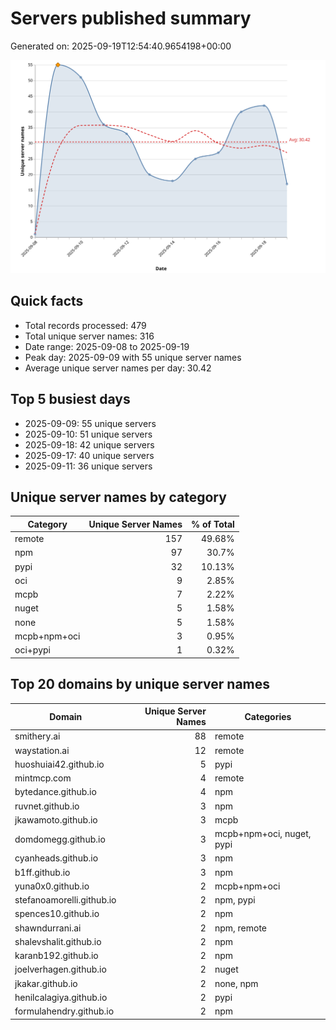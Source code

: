 # Servers published summary

Generated on: 2025-09-19T12:54:40.9654198+00:00

![Unique servers per day](servers-per-day.svg)

## Quick facts
- Total records processed: 479
- Total unique server names: 316
- Date range: 2025-09-08 to 2025-09-19
- Peak day: 2025-09-09 with 55 unique server names
- Average unique server names per day: 30.42

## Top 5 busiest days
- 2025-09-09: 55 unique servers
- 2025-09-10: 51 unique servers
- 2025-09-18: 42 unique servers
- 2025-09-17: 40 unique servers
- 2025-09-11: 36 unique servers

## Unique server names by category

| Category | Unique Server Names | % of Total |
|----------|---------------------:|-----------:|
| remote | 157 | 49.68% |
| npm | 97 | 30.7% |
| pypi | 32 | 10.13% |
| oci | 9 | 2.85% |
| mcpb | 7 | 2.22% |
| nuget | 5 | 1.58% |
| none | 5 | 1.58% |
| mcpb+npm+oci | 3 | 0.95% |
| oci+pypi | 1 | 0.32% |

## Top 20 domains by unique server names

| Domain | Unique Server Names | Categories |
|--------|---------------------:|------------|
| smithery.ai | 88 | remote |
| waystation.ai | 12 | remote |
| huoshuiai42.github.io | 5 | pypi |
| mintmcp.com | 4 | remote |
| bytedance.github.io | 4 | npm |
| ruvnet.github.io | 3 | npm |
| jkawamoto.github.io | 3 | mcpb |
| domdomegg.github.io | 3 | mcpb+npm+oci, nuget, pypi |
| cyanheads.github.io | 3 | npm |
| b1ff.github.io | 3 | npm |
| yuna0x0.github.io | 2 | mcpb+npm+oci |
| stefanoamorelli.github.io | 2 | npm, pypi |
| spences10.github.io | 2 | npm |
| shawndurrani.ai | 2 | npm, remote |
| shalevshalit.github.io | 2 | npm |
| karanb192.github.io | 2 | npm |
| joelverhagen.github.io | 2 | nuget |
| jkakar.github.io | 2 | none, npm |
| henilcalagiya.github.io | 2 | pypi |
| formulahendry.github.io | 2 | npm |
